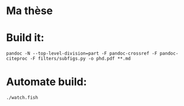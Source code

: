 # Ma thèse

# Build it:

`pandoc -N --top-level-division=part -F pandoc-crossref -F pandoc-citeproc -F filters/subfigs.py -o phd.pdf **.md`

# Automate build:

`./watch.fish`
